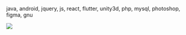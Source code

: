 java, android, jquery, js, react, flutter, unity3d, php, mysql, photoshop, figma, gnu

<img src="https://img.shields.io/badge/Android-3DDC84?style=flat-square&logo=Android&logoColor=white"/>
